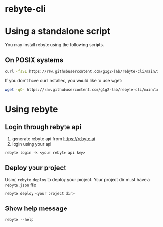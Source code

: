 # rebyte-cli

# Using a standalone script
You may install rebyte using the following scripts.

<!-- ## On Windows
Using PowerShell:

```iwr
iwr https://raw.githubusercontent.com/g1g2-lab/rebyte-cli/main/install.sh -useb | iex
``` -->

## On POSIX systems
```sh
curl -fsSL https://raw.githubusercontent.com/g1g2-lab/rebyte-cli/main/install.sh | sh -
```

If you don't have curl installed, you would like to use wget:

```sh
wget -qO- https://raw.githubusercontent.com/g1g2-lab/rebyte-cli/main/install.sh | sh -
```

<!-- On Alpine Linux
# bash
wget -qO- https://raw.githubusercontent.com/g1g2-lab/rebyte-cli/main/install.sh | ENV="$HOME/.bashrc" SHELL="$(which bash)" bash -
# sh
wget -qO- https://raw.githubusercontent.com/g1g2-lab/rebyte-cli/main/install.sh | ENV="$HOME/.shrc" SHELL="$(which sh)" sh -
# dash
wget -qO- https://raw.githubusercontent.com/g1g2-lab/rebyte-cli/main/install.sh | ENV="$HOME/.dashrc" SHELL="$(which dash)" dash - -->


# Using rebyte

## Login through rebyte api
1. generate rebyte api from https://rebyte.ai
2. login using your api
```
rebyte login -k <your rebyte api key>
```
## Deploy your project
Using `rebyte deploy` to deploy your project. Your project dir must have a `rebyte.json` file
```
rebyte deploy <your project dir>
```
## Show help message
```
rebyte --help
```